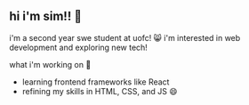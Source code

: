 ## hi i'm sim!! 👋

i'm a second year swe student at uofc! 😸 i'm interested in web development and exploring new tech!

what i'm working on 🌱
- learning frontend frameworks like React
- refining my skills in HTML, CSS, and JS 😄
